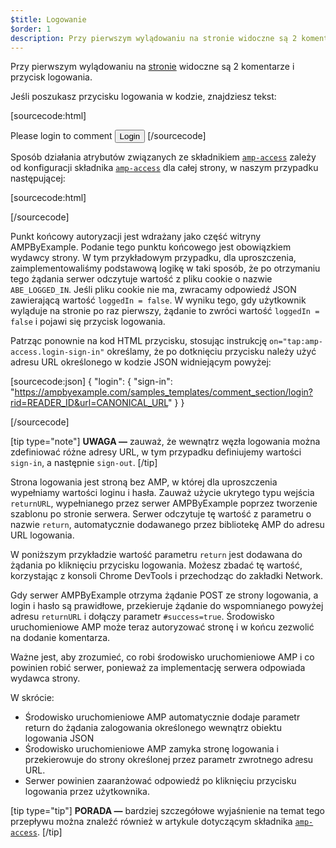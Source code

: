 ```yaml
---
$title: Logowanie
$order: 1
description: Przy pierwszym wylądowaniu na stronie widoczne są 2 komentarze i przycisk logowania. Jeśli poszukasz przycisku logowania w kodzie, znajdziesz...
---
```


Przy pierwszym wylądowaniu na [stronie](../../../../documentation/examples/previews/Comment_Section.html) widoczne są 2 komentarze i przycisk logowania.

<amp-img src="/static/img/login-button.jpg" alt="Login button" height="290" width="300"></amp-img>

Jeśli poszukasz przycisku logowania w kodzie, znajdziesz tekst:

[sourcecode:html] <span amp-access="NOT loggedIn" role="button" tabindex="0" amp-access-hide=""></span>

  <h>Please login to comment</h>   <button on="tap:amp-access.login-sign-in" class="button-primary comment-button">Login</button>  [/sourcecode]

Sposób działania atrybutów związanych ze składnikiem [`amp-access`](../../../../documentation/components/reference/amp-access.md) zależy od konfiguracji składnika [`amp-access`](../../../../documentation/components/reference/amp-access.md) dla całej strony, w naszym przypadku następującej:

[sourcecode:html]

<script id="amp-access" type="application/json">
  {
    "authorization": "https://ampbyexample.com/samples_templates/comment_section/authorization?rid=READER_ID&amp;url=CANONICAL_URL&amp;ref=DOCUMENT_REFERRER&amp;_=RANDOM",
    "noPingback": "true",
    "login": {
      "sign-in": "https://ampbyexample.com/samples_templates/comment_section/login?rid=READER_ID&amp;url=CANONICAL_URL",
      "sign-out": "https://ampbyexample.com/samples_templates/comment_section/logout"
    },
    "authorizationFallbackResponse": {
      "error": true,
      "loggedIn": false
    }
  }
</script>

[/sourcecode]

Punkt końcowy autoryzacji jest wdrażany jako część witryny AMPByExample. Podanie tego punktu końcowego jest obowiązkiem wydawcy strony. W tym przykładowym przypadku, dla uproszczenia, zaimplementowaliśmy podstawową logikę w taki sposób, że po otrzymaniu tego żądania serwer odczytuje wartość z pliku cookie o nazwie `ABE_LOGGED_IN`. Jeśli pliku cookie nie ma, zwracamy odpowiedź JSON zawierającą wartość `loggedIn = false`. W wyniku tego, gdy użytkownik wyląduje na stronie po raz pierwszy, żądanie to zwróci wartość `loggedIn = false` i pojawi się przycisk logowania.

Patrząc ponownie na kod HTML przycisku, stosując instrukcję `on="tap:amp-access.login-sign-in"` określamy, że po dotknięciu przycisku należy użyć adresu URL określonego w kodzie JSON widniejącym powyżej:

[sourcecode:json] { "login": { "sign-in": "https://ampbyexample.com/samples_templates/comment_section/login?rid=READER_ID&url=CANONICAL_URL" } }

[/sourcecode]

[tip type="note"] **UWAGA —** zauważ, że wewnątrz węzła logowania można zdefiniować różne adresy URL, w tym przypadku definiujemy wartości `sign-in`, a następnie `sign-out`. [/tip]

Strona logowania jest stroną bez AMP, w której dla uproszczenia wypełniamy wartości loginu i hasła. Zauważ użycie ukrytego typu wejścia `returnURL`, wypełnianego przez serwer AMPByExample poprzez tworzenie szablonu po stronie serwera. Serwer odczytuje tę wartość z parametru o nazwie `return`, automatycznie dodawanego przez bibliotekę AMP do adresu URL logowania.

W poniższym przykładzie wartość parametru `return` jest dodawana do żądania po kliknięciu przycisku logowania. Możesz zbadać tę wartość, korzystając z konsoli Chrome DevTools i przechodząc do zakładki Network.

<amp-img src="/static/img/return-parameter.jpg" alt="Return parameter" height="150" width="600"></amp-img>

Gdy serwer AMPByExample otrzyma żądanie POST ze strony logowania, a login i hasło są prawidłowe, przekieruje żądanie do wspomnianego powyżej adresu `returnURL` i dołączy parametr `#success=true`. Środowisko uruchomieniowe AMP może teraz autoryzować stronę i w końcu zezwolić na dodanie komentarza.

Ważne jest, aby zrozumieć, co robi środowisko uruchomieniowe AMP i co powinien robić serwer, ponieważ za implementację serwera odpowiada wydawca strony.

W skrócie:

- Środowisko uruchomieniowe AMP automatycznie dodaje parametr return do żądania zalogowania określonego wewnątrz obiektu logowania JSON
- Środowisko uruchomieniowe AMP zamyka stronę logowania i przekierowuje do strony określonej przez parametr zwrotnego adresu URL.
- Serwer powinien zaaranżować odpowiedź po kliknięciu przycisku logowania przez użytkownika.

[tip type="tip"] **PORADA —** bardziej szczegółowe wyjaśnienie na temat tego przepływu można znaleźć również w artykule dotyczącym składnika [`amp-access`](../../../../documentation/components/reference/amp-access.md). [/tip]

